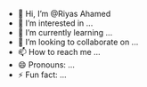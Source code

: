 - 👋 Hi, I’m @Riyas Ahamed
- 👀 I’m interested in ...
- 🌱 I’m currently learning ...
- 💞️ I’m looking to collaborate on ...
- 📫 How to reach me ...
- 😄 Pronouns: ...
- ⚡ Fun fact: ...

<!---
ZeolousVenom/ZeolousVenom is a ✨ special ✨ repository because its `README.md` (this file) appears on your GitHub profile.
You can click the Preview link to take a look at your changes.
--->
